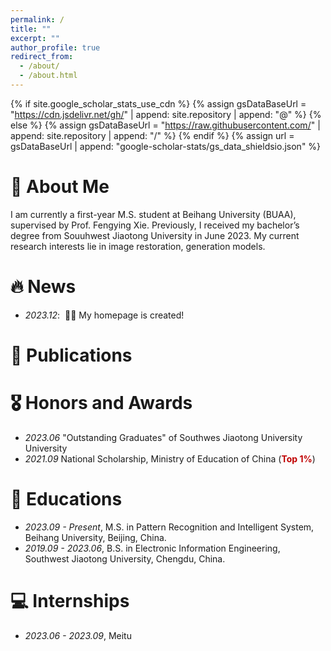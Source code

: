 ```yaml
---
permalink: /
title: ""
excerpt: ""
author_profile: true
redirect_from: 
  - /about/
  - /about.html
---
```


{% if site.google_scholar_stats_use_cdn %}
{% assign gsDataBaseUrl = "https://cdn.jsdelivr.net/gh/" | append: site.repository | append: "@" %}
{% else %}
{% assign gsDataBaseUrl = "https://raw.githubusercontent.com/" | append: site.repository | append: "/" %}
{% endif %}
{% assign url = gsDataBaseUrl | append: "google-scholar-stats/gs_data_shieldsio.json" %}

<span class='anchor' id='about-me'></span>

# 👋 About Me
I am currently a first-year M.S. student at Beihang University (BUAA), supervised by Prof. Fengying Xie. Previously, I received my bachelor’s degree from Souuhwest Jiaotong University in June 2023. My current research interests lie in image restoration, generation models.

# 🔥 News
- *2023.12*: &nbsp;🎉🎉 My homepage is created!

# 📝 Publications 


# 🎖 Honors and Awards
- *2023.06* "Outstanding Graduates" of Southwes Jiaotong University University
- *2021.09* National Scholarship, Ministry of Education of China (**<font color="#C00000">Top 1%</font>**)

# 📖 Educations
- *2023.09 - Present*, M.S. in Pattern Recognition and Intelligent System, Beihang University, Beijing, China.
- *2019.09 - 2023.06*, B.S. in Electronic Information Engineering, Southwest Jiaotong University, Chengdu, China.

# 💻 Internships
- *2023.06 - 2023.09*, Meitu
